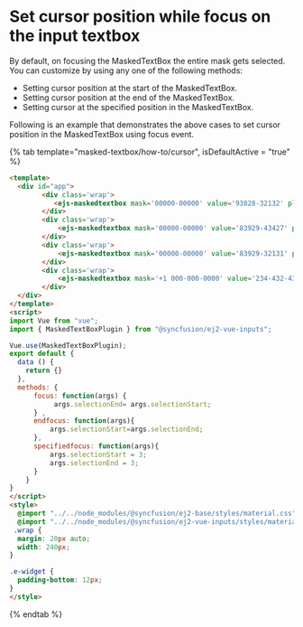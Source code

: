 # Set cursor position while focus on the input textbox

By default, on focusing the MaskedTextBox the entire mask gets selected. You can customize by using any one of the following methods:

* Setting cursor position at the start of the MaskedTextBox.
* Setting cursor position at the end of the MaskedTextBox.
* Setting cursor at the specified position in the MaskedTextBox.

Following is an example that demonstrates the above cases to set cursor position in the MaskedTextBox using focus event.

{% tab template="masked-textbox/how-to/cursor", isDefaultActive = "true" %}

```html
<template>
  <div id="app">
        <div class='wrap'>
           <ejs-maskedtextbox mask='00000-00000' value='93828-32132' placeholder='Default cursor position' floatLabelType='Always'></ejs-maskedtextbox>
        </div>
        <div class='wrap'>
            <ejs-maskedtextbox mask='00000-00000' value='83929-43427' placeholder='Cursor positioned at start' floatLabelType='Always' :focus='focus'></ejs-maskedtextbox>
        </div>
        <div class='wrap'>
            <ejs-maskedtextbox mask='00000-00000' value='83929-32131' placeholder='Cursor positioned at end' floatLabelType='Always' :focus='endfocus'></ejs-maskedtextbox>
        </div>
        <div class='wrap'>
            <ejs-maskedtextbox mask='+1 000-000-0000' value='234-432-4324' placeholder='Cursor at specified position' floatLabelType='Always' :focus='specifiedfocus'></ejs-maskedtextbox>
        </div>
  </div>
</template>
<script>
import Vue from "vue";
import { MaskedTextBoxPlugin } from "@syncfusion/ej2-vue-inputs";

Vue.use(MaskedTextBoxPlugin);
export default {
  data () {
    return {}
  },
  methods: {
      focus: function(args) {
           args.selectionEnd= args.selectionStart;
      } ,
      endfocus: function(args){
          args.selectionStart=args.selectionEnd;
      },
      specifiedfocus: function(args){
          args.selectionStart = 3;
          args.selectionEnd = 3;
      }
    }
}
</script>
<style>
  @import "../../node_modules/@syncfusion/ej2-base/styles/material.css";
  @import "../../node_modules/@syncfusion/ej2-vue-inputs/styles/material.css";
 .wrap {
  margin: 20px auto;
  width: 240px;
}

.e-widget {
  padding-bottom: 12px;
}
</style>
```

{% endtab %}